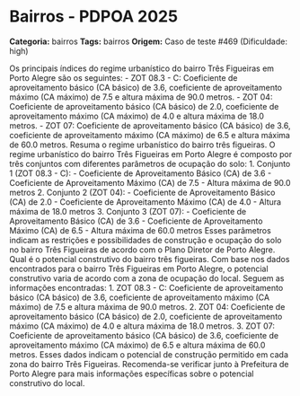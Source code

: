 # Bairros - PDPOA 2025

**Categoria:** bairros
**Tags:** bairros
**Origem:** Caso de teste #469 (Dificuldade: high)

Os principais índices do regime urbanístico do bairro Três Figueiras em Porto Alegre são os seguintes: - ZOT 08.3 - C: Coeficiente de aproveitamento básico (CA básico) de 3.6, coeficiente de aproveitamento máximo (CA máximo) de 7.5 e altura máxima de 90.0 metros. - ZOT 04: Coeficiente de aproveitamento básico (CA básico) de 2.0, coeficiente de aproveitamento máximo (CA máximo) de 4.0 e altura máxima de 18.0 metros. - ZOT 07: Coeficiente de aproveitamento básico (CA básico) de 3.6, coeficiente de aproveitamento máximo (CA máximo) de 6.5 e altura máxima de 60.0 metros. Resuma o regime urbanístico do bairro três figueiras. O regime urbanístico do bairro Três Figueiras em Porto Alegre é composto por três conjuntos com diferentes parâmetros de ocupação do solo: 1. Conjunto 1 (ZOT 08.3 - C): - Coeficiente de Aproveitamento Básico (CA) de 3.6 - Coeficiente de Aproveitamento Máximo (CA) de 7.5 - Altura máxima de 90.0 metros 2. Conjunto 2 (ZOT 04): - Coeficiente de Aproveitamento Básico (CA) de 2.0 - Coeficiente de Aproveitamento Máximo (CA) de 4.0 - Altura máxima de 18.0 metros 3. Conjunto 3 (ZOT 07): - Coeficiente de Aproveitamento Básico (CA) de 3.6 - Coeficiente de Aproveitamento Máximo (CA) de 6.5 - Altura máxima de 60.0 metros Esses parâmetros indicam as restrições e possibilidades de construção e ocupação do solo no bairro Três Figueiras de acordo com o Plano Diretor de Porto Alegre. Qual é o potencial construtivo do bairro três figueiras. Com base nos dados encontrados para o bairro Três Figueiras em Porto Alegre, o potencial construtivo varia de acordo com a zona de ocupação do local. Seguem as informações encontradas: 1. ZOT 08.3 - C: Coeficiente de aproveitamento básico (CA básico) de 3.6, coeficiente de aproveitamento máximo (CA máximo) de 7.5 e altura máxima de 90.0 metros. 2. ZOT 04: Coeficiente de aproveitamento básico (CA básico) de 2.0, coeficiente de aproveitamento máximo (CA máximo) de 4.0 e altura máxima de 18.0 metros. 3. ZOT 07: Coeficiente de aproveitamento básico (CA básico) de 3.6, coeficiente de aproveitamento máximo (CA máximo) de 6.5 e altura máxima de 60.0 metros. Esses dados indicam o potencial de construção permitido em cada zona do bairro Três Figueiras. Recomenda-se verificar junto à Prefeitura de Porto Alegre para mais informações específicas sobre o potencial construtivo do local.